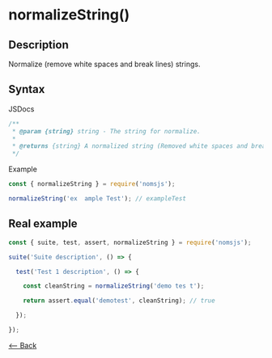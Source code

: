 # normalizeString()

## Description
Normalize (remove white spaces and break lines) strings.

## Syntax

JSDocs

```js
/**
 * @param {string} string - The string for normalize.
 *
 * @returns {string} A normalized string (Removed white spaces and break lines).
 */
```

Example

```js
const { normalizeString } = require('nomsjs');

normalizeString('ex  ample Test'); // exampleTest
```

## Real example

```js
const { suite, test, assert, normalizeString } = require('nomsjs');

suite('Suite description', () => {

  test('Test 1 description', () => {

    const cleanString = normalizeString('demo tes t');

    return assert.equal('demotest', cleanString); // true

  });

});
```

[<-- Back](https://github.com/afonsopacifer/nomsjs/blob/master/README.md)